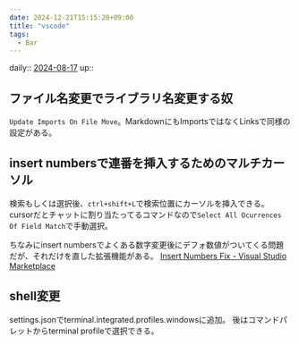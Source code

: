 ```yaml
---
date: 2024-12-21T15:15:20+09:00
title: "vscode"
tags:
  - Bar
---
```


daily:: [2024-08-17](Daily_Note/2024-08-17.md)
up:: 

## ファイル名変更でライブラリ名変更する奴
`Update Imports On File Move`。MarkdownにもImportsではなくLinksで同様の設定がある。

## insert numbersで連番を挿入するためのマルチカーソル
検索もしくは選択後、`ctrl+shift+L`で検索位置にカーソルを挿入できる。
cursorだとチャットに割り当たってるコマンドなので`Select All Ocurrences Of Field Match`で手動選択。

ちなみにinsert numbersでよくある数字変更後にデフォ数値がついてくる問題だが、それだけを直した拡張機能がある。
[Insert Numbers Fix - Visual Studio Marketplace](https://marketplace.cursorapi.com/items?itemName=alpsmonaco.insertnumbersfix)

## shell変更
settings.jsonでterminal.integrated.profiles.windowsに追加。
後はコマンドパレットからterminal profileで選択できる。